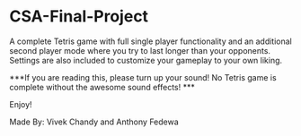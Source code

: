 # CSA-Final-Project
      
A complete Tetris game with full single player functionality and an additional second player mode where you try to last longer than your opponents. Settings are also included to customize your gameplay to your own liking.

***If you are reading this, please turn up your sound! No Tetris game is complete without the awesome sound effects! ***

Enjoy!

Made By: Vivek Chandy and Anthony Fedewa

